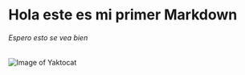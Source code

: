 # Hola este es mi primer Markdown 
###### Espero esto se vea bien


![Image of Yaktocat](https://octodex.github.com/images/yaktocat.png)
